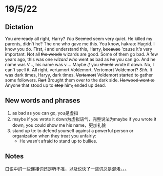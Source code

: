 # 19/5/22
## Dictation  
You ~~are ready~~ all right, Harry? *You* ~~Seemed~~ seem very quiet. He killed my parents, didn't he? The one who gave me this. You know, ~~hakrate~~ Hagrid. I know you do. First, ~~I~~ and understand this, Harry, ~~because~~ 'cause it's very important. Not all ~~the woods~~ wizards are good. Some of them go bad. A few years ago, this was one *wizard who* went as bad as ~~he~~ you can go. And he name was V..., his name was v.... Maybe *if* you ~~should~~ wrote it down. No, I can't spell it. All right, ~~vertamort~~ Voldemort. ~~Vertomort~~ Voldemort? *Shh.* It was dark times, Haryy, dark times. ~~Vertamort~~ Voldemort started to gather some followers. ~~Rart~~ Brought them over to the dark side. ~~Harwood went to~~ Anyone that stood up to ~~stop~~ him~~,~~ ended up dead.
## New words and phrases
1. as bad as you can go, you是虚指
2. maybe if you wrote it down为虚拟语气，完整说法为maybe if you wrote it down, you could show me his name，更加礼貌  
3. stand up to: to defend yourself against a powerful person or organization when they treat you unfairly:
	* He wasn't afraid to stand up to bullies.
    
## Notes  
口语中的一些连接词还是听不准，以及说快了一些词总是混淆。。。
